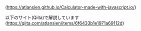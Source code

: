 (https://atlansien.github.io/Calculator-made-with-javascript.io/)

以下のサイト(Qiita)で解説しています
(https://qiita.com/atlansien/items/6f6433b1e1971a69112d)
